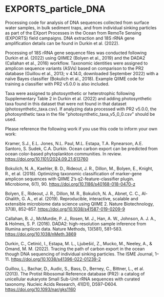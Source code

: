 # EXPORTS_particle_DNA
Processing code for analysis of DNA sequences collected from surface water samples, in bulk sediment traps, and from individual sinking particles as part of the EXport Processes in the Ocean from RemoTe Sensing (EXPORTS) field campaigns. DNA extraction and 18S rRNA gene amplification details can be found in Durkin et al. (2022).

Processing of 18S rRNA gene sequence files was conducted following Durkin et al. (2022) using QIIME2 (Bolyen et al., 2019) and the DADA2 (Callahan et al., 2016) workflow. Taxonomic identities were assigned to amplicon sequence variants (ASVs) based on comparison to the PR2 database (Guillou et al., 2013; v 4.14.0, downloaded September 2022) with a naïve Bayes classifier (Bokulich et al., 2018). Example QIIME code for training a classifier with PR2 v5.0.0 is also included. 

Taxa were assigned to photosynthetic or heterotrophic following Supplementary Table 2 in Durkin et al. (2022) and adding photosynthetic taxa found in this dataset that were not found in that dataset (photosynthetic_taxa.csv). If analyzing data processed with PR2 v5.0.0, the photosynthetic taxa in the file "photosynthetic_taxa_v5_0_0.csv" should be used.

Please reference the following work if you use this code to inform your own work:

Kramer, S.J., E.L. Jones, N.L. Paul, M.L. Estapa, T.A. Rynearson, A.E. Santoro, S. Sudek, C.A. Durkin. Ocean carbon export can be predicted from ocean color-based phytoplankton communities. In review. https://doi.org/10.1101/2024.09.21.613760

Bokulich, N. A., Kaehler, B. D., Rideout, J. R., Dillon, M., Bolyen, E., Knight, R., et al. (2018). Optimizing taxonomic classification of marker-gene amplicon sequences with QIIME 2’s q2-feature-classifier plugin. Microbiome, 6(1), 90. https://doi.org/10.1186/s40168-018-0470-z

Bolyen, E., Rideout, J. R., Dillon, M. R., Bokulich, N. A., Abnet, C. C., Al-Ghalith, G. A., et al. (2019). Reproducible, interactive, scalable and extensible microbiome data science using QIIME 2. Nature Biotechnology, 37(8), 852–857. https://doi.org/10.1038/s41587-019-0209-9

Callahan, B. J., McMurdie, P. J., Rosen, M. J., Han, A. W., Johnson, A. J. A., & Holmes, S. P. (2016). DADA2: high-resolution sample inference from Illumina amplicon data. Nature Methods, 13(581), 581–583. https://doi.org/10.1038/nMeth.3869

Durkin, C., Cetinić, I., Estapa, M. L., Ljubešić, Z., Mucko, M., Neeley, A., & Omand, M. M. (2022). Tracing the path of carbon export in the ocean though DNA sequencing of individual sinking particles. The ISME Journal, 1–11. https://doi.org/10.1038/s41396-022-01239-2

Guillou, L., Bachar, D., Audic, S., Bass, D., Berney, C., Bittner, L., et al. (2013). The Protist Ribosomal Reference database (PR2): a catalog of unicellular eukaryote Small Sub-Unit rRNA sequences with curated taxonomy. Nucleic Acids Research, 41(D1), D597–D604. https://doi.org/10.1093/nar/gks1160
